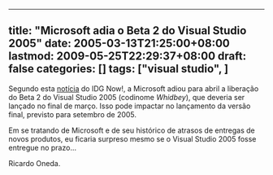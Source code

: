 
---
title: "Microsoft adia o Beta 2 do Visual Studio 2005"
date: 2005-03-13T21:25:00+08:00
lastmod: 2009-05-25T22:29:37+08:00
draft: false
categories: []
tags: ["visual studio", ]
---


Segundo esta [notícia](http://idgnow.uol.com.br/AdPortalv5/ComputacaoCorporativaInterna.aspx?GUID=047FAD6E-B7AC-460A-8B67-A6290E0BDA66&ChannelID=2000006 "CeBIT: MS adia beta do Visual Studio 2005") do IDG Now!, a Microsoft adiou para abril a liberação do Beta 2 do Visual Studio 2005 (codinome *Whidbey*), que deveria ser lançado no final de março. Isso pode impactar no lançamento da versão final, previsto para setembro de 2005.  

Em se tratando de Microsoft e de seu histórico de atrasos de entregas de novos produtos, eu ficaria surpreso mesmo se o Visual Studio 2005 fosse entregue no prazo...  

Ricardo Oneda.  

